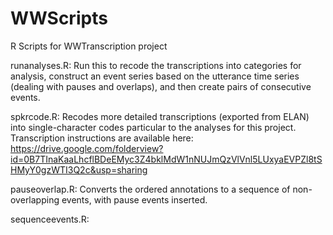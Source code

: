 # WWScripts
R Scripts for WWTranscription project

runanalyses.R: Run this to recode the transcriptions into categories for analysis, construct an event series based on the utterance time series (dealing with pauses and overlaps), and then create pairs of consecutive events.

spkrcode.R: Recodes more detailed transcriptions (exported from ELAN) into single-character codes particular to the analyses for this project. Transcription instructions are available here: https://drive.google.com/folderview?id=0B7TInaKaaLhcflBDeEMyc3Z4bklMdW1nNUJmQzVlVnl5LUxyaEVPZl8tSHMyY0gzWTI3Q2c&usp=sharing

pauseoverlap.R: Converts the ordered annotations to a sequence of non-overlapping events, with pause events inserted.

sequenceevents.R:
